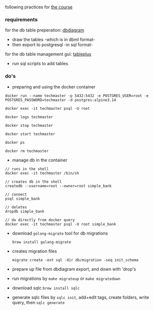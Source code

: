 following practices for [the course](https://www.youtube.com/playlist?list=PLy_6D98if3ULEtXtNSY_2qN21VCKgoQAE)

### requirements

for the db table preperation: [dbdiagram](https://dbdiagram.io)
- draw the tables -which is in dbml format-
- then export to postgresql -in sql format- 

for the db table management gui: [tableplus](https://tableplus.com/)
- run sql scripts to add tables


### do's

- preparing and using the docker container

```
docker run --name techmaster -p 5432:5432 -e POSTGRES_USER=root -e POSTGRES_PASSWORD=techmaster -d postgres:alpine3.14

docker exec -it techmaster psql -U root

docker logs techmaster

docker stop techmaster

docker start techmaster

docker ps

docker rm techmaster
```

- manage db in the container

``` shell
// runs in the shell
docker exec -it techmaster /bin/sh

// creates db in the shell
createdb --username=root --owner=root simple_bank

// connect
psql simple_bank

// deletes
dropdb simple_bank

// do directly from docker query
docker exec -it techmaster psql -U root simple_bank

```

- download ```golang-migrate``` tool for db migrations

    ```brew install golang-migrate```

- creates migration files

    ```migrate create -ext sql -dir db/migration -seq init_schema```

- prepare up file from dbdiagram export, and down with 'drop's

- run migrations by ```make migrateup``` or ```make migratedown```

- download sqlc ```brew install sqlc```

- generate sqlc files by ```sqlc init```, add+edit tags, create folders, write query, then ```sqlc generate```
